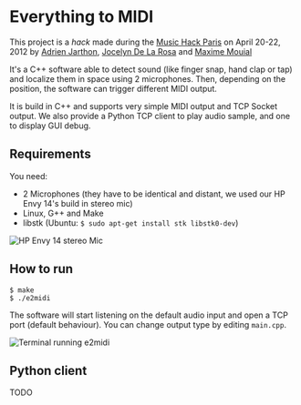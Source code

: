Everything to MIDI
==================

This project is a *hack* made during the [Music Hack Paris](http://www.musichackparis.org/) on April 20-22, 2012 by [Adrien Jarthon](https://github.com/jarthod), [Jocelyn De La Rosa](https://github.com/dreewoo) and [Maxime Mouial](https://github.com/hush-hush)

It's a C++ software able to detect sound (like finger snap, hand clap or tap) and localize them in space using 2 microphones. Then, depending on the position, the software can trigger different MIDI output.

It is build in C++ and supports very simple MIDI output and TCP Socket output.
We also provide a Python TCP client to play audio sample, and one to display GUI debug.

Requirements
------------

You need:
- 2 Microphones (they have to be identical and distant, we used our HP Envy 14's build in stereo mic)
- Linux, G++ and Make
- libstk (Ubuntu: `$ sudo apt-get install stk libstk0-dev`)

![HP Envy 14 stereo Mic](http://photo.rootbox.fr/files/13051_large.jpg)

How to run
----------

    $ make
    $ ./e2midi

The software will start listening on the default audio input and open a TCP port (default behaviour). You can change output type by editing `main.cpp`.

![Terminal running e2midi](http://photo.rootbox.fr/files/13052_large.jpg)

Python client
-------------

TODO